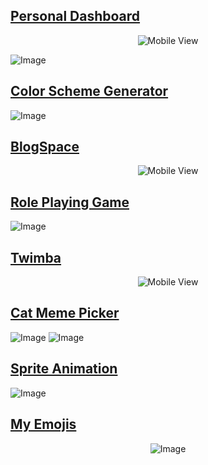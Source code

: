 ## [Personal Dashboard](https://github.com/habibullahturkmen/javascript-projects/tree/main/dashboard)

<p align="center">
  <img src="personal-dashboard/img2.png"  alt="Mobile View"/>
</p>

![Image](personal-dashboard/img.png)

## [Color Scheme Generator](https://github.com/habibullahturkmen/javascript-projects/tree/main/color-scheme-generator)
![Image](./color-scheme-generator/img.png)

## [BlogSpace](https://github.com/habibullahturkmen/javascript-projects/tree/main/blog-space)
<p align="center">
  <img src="./blog-space/img2.png"  alt="Mobile View"/>
</p>

## [Role Playing Game](https://github.com/habibullahturkmen/javascript-projects/tree/main/role-playing-game)
![Image](./role-playing-game/images/img.png)

## [Twimba](https://github.com/habibullahturkmen/javascript-projects/tree/main/twimba)
<p align="center">
  <img src="./twimba/images/img.png"  alt="Mobile View"/>
</p>

## [Cat Meme Picker](https://github.com/habibullahturkmen/javascript-projects/tree/main/cat-meme-picker)
![Image](./cat-meme-picker/img.png)
![Image](./cat-meme-picker/img2.png)

## [Sprite Animation](https://github.com/habibullahturkmen/javascript-projects/tree/main/sprite-animation)
![Image](./sprite-animation/img.png)

## [My Emojis](https://github.com/habibullahturkmen/javascript-projects/tree/main/my-emojis)
<p align="center">
  <img src="./my-emojis/img.png"  alt="Image"/>
</p>
